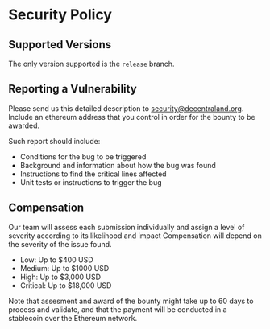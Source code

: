 # Security Policy

## Supported Versions

The only version supported is the `release` branch.

## Reporting a Vulnerability
Please send us this detailed description to [security@decentraland.org](mailto:security@decentraland.org). Include an ethereum address that you control in order for the bounty to be awarded.

Such report should include:
* Conditions for the bug to be triggered
* Background and information about how the bug was found
* Instructions to find the critical lines affected
* Unit tests or instructions to trigger the bug

## Compensation
Our team will assess each submission individually and assign a level of severity according to its likelihood and impact Compensation will depend on the severity of the issue found.

* Low: Up to $400 USD
* Medium: Up to $1000 USD
* High: Up to $3,000 USD
* Critical: Up to $18,000 USD

Note that assesment and award of the bounty might take up to 60 days to process and validate, and that the payment will be conducted in a stablecoin over the Ethereum network.
